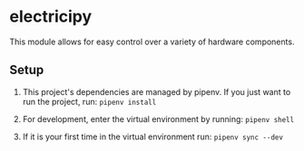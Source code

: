 # electricipy

This module allows for easy control over a variety of hardware components.


## Setup

1. This project's dependencies are managed by pipenv. If you just want to run the project, run: `pipenv install`

2. For development, enter the virtual environment by running: `pipenv shell`

3. If it is your first time in the virtual environment run: `pipenv sync --dev`
